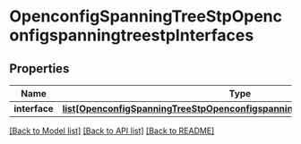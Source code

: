 # OpenconfigSpanningTreeStpOpenconfigspanningtreestpInterfaces

## Properties
Name | Type | Description | Notes
------------ | ------------- | ------------- | -------------
**interface** | [**list[OpenconfigSpanningTreeStpOpenconfigspanningtreestpInterfacesInterface]**](OpenconfigSpanningTreeStpOpenconfigspanningtreestpInterfacesInterface.md) |  | [optional] 

[[Back to Model list]](../README.md#documentation-for-models) [[Back to API list]](../README.md#documentation-for-api-endpoints) [[Back to README]](../README.md)



